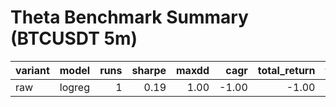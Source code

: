 # Theta Benchmark Summary (BTCUSDT 5m)

| variant | model | runs | sharpe | maxdd | cagr | total_return | trades | fees |
|---|---|---:|---:|---:|---:|---:|---:|---:|
| raw | logreg | 1 | 0.19 | 1.00 | -1.00 | -1.00 | 42 | 1.45 |
